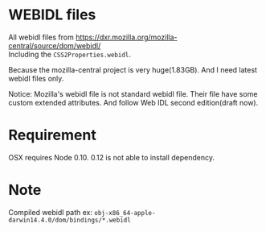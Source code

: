 WEBIDL files
============

All webidl files from https://dxr.mozilla.org/mozilla-central/source/dom/webidl/  
Including the `CSS2Properties.webidl`.

Because the mozilla-central project is very huge(1.83GB).
And I need latest webidl files only.

Notice: Mozilla's webidl file is not standard webidl file. Their file have some custom extended attributes. And follow Web IDL second edition(draft now).

Requirement
===========

OSX requires Node 0.10. 0.12 is not able to install dependency.

Note
====

Compiled webidl path ex: `obj-x86_64-apple-darwin14.4.0/dom/bindings/*.webidl`

